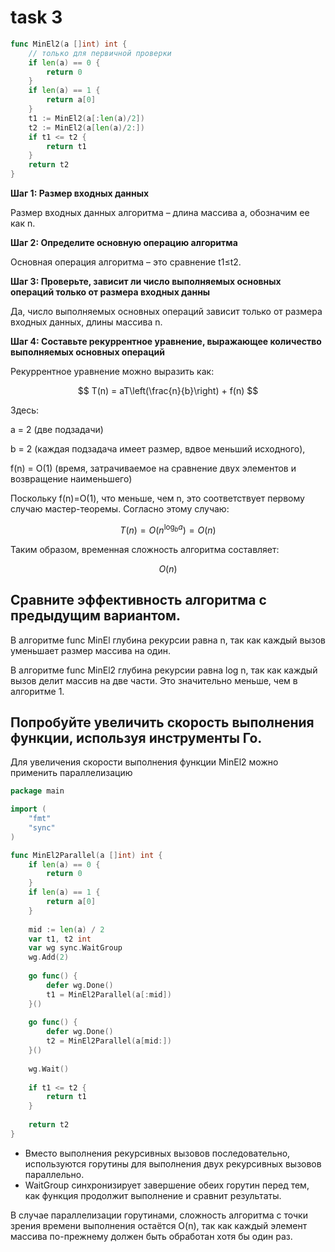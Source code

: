 # task 3

```go
func MinEl2(a []int) int {
	// только для первичной проверки
	if len(a) == 0 {
		return 0
	}
	if len(a) == 1 {
		return a[0]
	}
	t1 := MinEl2(a[:len(a)/2])
	t2 := MinEl2(a[len(a)/2:])
	if t1 <= t2 {
		return t1
	}
	return t2
}
```

**Шаг 1: Размер входных данных**

Размер входных данных алгоритма – длина массива a, обозначим ее как n.

**Шаг 2: Определите основную операцию алгоритма**

Основная операция алгоритма – это сравнение t1≤t2.

**Шаг 3: Проверьте, зависит ли число выполняемых основных операций только от размера входных данны**

Да, число выполняемых основных операций зависит только от размера входных данных, длины массива n.

**Шаг 4: Составьте рекуррентное уравнение, выражающее количество выполняемых основных операций**

Рекуррентное уравнение можно выразить как:

$$
T(n) = aT\left(\frac{n}{b}\right) + f(n)
$$

Здесь:

a = 2 (две подзадачи)

b = 2 (каждая подзадача имеет размер, вдвое меньший исходного),

f(n) = O(1) (время, затрачиваемое на сравнение двух элементов и возвращение наименьшего)

Поскольку  f(n)=O(1), что меньше, чем n, это соответствует первому случаю мастер-теоремы. Согласно этому случаю:

$$
T(n) = O\left(n^{\log_b a}\right) = O(n) 
$$

Таким образом, временная сложность алгоритма составляет:

$$
O(n) 
$$

## Сравните эффективность алгоритма с предыдущим вариантом.

В алгоритме func MinEl глубина рекурсии равна n, так как каждый вызов уменьшает размер массива на один.

В алгоритме func MinEl2 глубина рекурсии равна log n, так как каждый вызов делит массив на две части. Это значительно меньше, чем в алгоритме 1.

## Попробуйте увеличить скорость выполнения функции, используя инструменты Го.

Для увеличения скорости выполнения функции MinEl2 можно применить параллелизацию

```go
package main

import (
	"fmt"
	"sync"
)

func MinEl2Parallel(a []int) int {
    if len(a) == 0 {
        return 0
    }
    if len(a) == 1 {
        return a[0]
    }
    
    mid := len(a) / 2
    var t1, t2 int
    var wg sync.WaitGroup
    wg.Add(2)
    
    go func() {
        defer wg.Done()
        t1 = MinEl2Parallel(a[:mid])
    }()
    
    go func() {
        defer wg.Done()
        t2 = MinEl2Parallel(a[mid:])
    }()
    
    wg.Wait()
    
    if t1 <= t2 {
        return t1
    }
    
    return t2
}
```

- Вместо выполнения рекурсивных вызовов последовательно, используются горутины для выполнения двух рекурсивных вызовов параллельно.
- WaitGroup синхронизирует завершение обеих горутин перед тем, как функция продолжит выполнение и сравнит результаты.

В случае параллелизации горутинами, сложность алгоритма с точки зрения времени выполнения остаётся O(n), так как каждый элемент массива по-прежнему должен быть обработан хотя бы один раз.